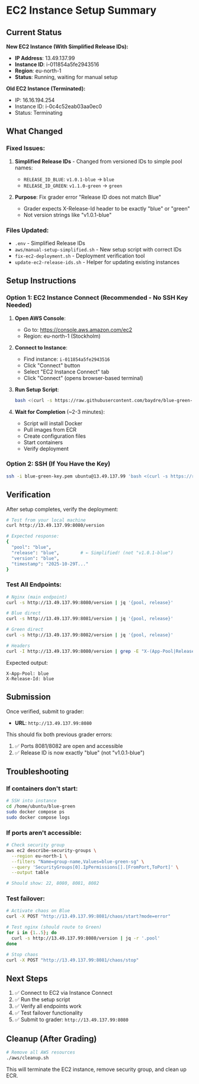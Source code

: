 # EC2 Instance Setup Summary

## Current Status

**New EC2 Instance (With Simplified Release IDs):**
- **IP Address**: 13.49.137.99
- **Instance ID**: i-011854a5fe2943516
- **Region**: eu-north-1
- **Status**: Running, waiting for manual setup

**Old EC2 Instance (Terminated):**
- IP: 16.16.194.254
- Instance ID: i-0c4c52eab03aa0ec0
- Status: Terminating

## What Changed

### Fixed Issues:
1. **Simplified Release IDs** - Changed from versioned IDs to simple pool names:
   - `RELEASE_ID_BLUE`: `v1.0.1-blue` → `blue`
   - `RELEASE_ID_GREEN`: `v1.1.0-green` → `green`
   
2. **Purpose**: Fix grader error "Release ID does not match Blue"
   - Grader expects X-Release-Id header to be exactly "blue" or "green"
   - Not version strings like "v1.0.1-blue"

### Files Updated:
- `.env` - Simplified Release IDs
- `aws/manual-setup-simplified.sh` - New setup script with correct IDs
- `fix-ec2-deployment.sh` - Deployment verification tool
- `update-ec2-release-ids.sh` - Helper for updating existing instances

## Setup Instructions

### Option 1: EC2 Instance Connect (Recommended - No SSH Key Needed)

1. **Open AWS Console**:
   - Go to: https://console.aws.amazon.com/ec2
   - Region: eu-north-1 (Stockholm)

2. **Connect to Instance**:
   - Find instance: `i-011854a5fe2943516`
   - Click "Connect" button
   - Select "EC2 Instance Connect" tab
   - Click "Connect" (opens browser-based terminal)

3. **Run Setup Script**:
   ```bash
   bash <(curl -s https://raw.githubusercontent.com/baydre/blue-green-deployment-strategy/main/aws/manual-setup-simplified.sh)
   ```

4. **Wait for Completion** (~2-3 minutes):
   - Script will install Docker
   - Pull images from ECR
   - Create configuration files
   - Start containers
   - Verify deployment

### Option 2: SSH (If You Have the Key)

```bash
ssh -i blue-green-key.pem ubuntu@13.49.137.99 'bash <(curl -s https://raw.githubusercontent.com/baydre/blue-green-deployment-strategy/main/aws/manual-setup-simplified.sh)'
```

## Verification

After setup completes, verify the deployment:

```bash
# Test from your local machine
curl http://13.49.137.99:8080/version

# Expected response:
{
  "pool": "blue",
  "release": "blue",        # ← Simplified! (not "v1.0.1-blue")
  "version": "blue",
  "timestamp": "2025-10-29T..."
}
```

### Test All Endpoints:

```bash
# Nginx (main endpoint)
curl -s http://13.49.137.99:8080/version | jq '{pool, release}'

# Blue direct
curl -s http://13.49.137.99:8081/version | jq '{pool, release}'

# Green direct  
curl -s http://13.49.137.99:8082/version | jq '{pool, release}'

# Headers
curl -I http://13.49.137.99:8080/version | grep -E "X-(App-Pool|Release-Id)"
```

Expected output:
```
X-App-Pool: blue
X-Release-Id: blue
```

## Submission

Once verified, submit to grader:
- **URL**: `http://13.49.137.99:8080`

This should fix both previous grader errors:
1. ✅ Ports 8081/8082 are open and accessible
2. ✅ Release ID is now exactly "blue" (not "v1.0.1-blue")

## Troubleshooting

### If containers don't start:
```bash
# SSH into instance
cd /home/ubuntu/blue-green
sudo docker compose ps
sudo docker compose logs
```

### If ports aren't accessible:
```bash
# Check security group
aws ec2 describe-security-groups \
  --region eu-north-1 \
  --filters "Name=group-name,Values=blue-green-sg" \
  --query 'SecurityGroups[0].IpPermissions[].[FromPort,ToPort]' \
  --output table

# Should show: 22, 8080, 8081, 8082
```

### Test failover:
```bash
# Activate chaos on Blue
curl -X POST "http://13.49.137.99:8081/chaos/start?mode=error"

# Test nginx (should route to Green)
for i in {1..5}; do
  curl -s http://13.49.137.99:8080/version | jq -r '.pool'
done

# Stop chaos
curl -X POST "http://13.49.137.99:8081/chaos/stop"
```

## Next Steps

1. ✅ Connect to EC2 via Instance Connect
2. ✅ Run the setup script
3. ✅ Verify all endpoints work
4. ✅ Test failover functionality
5. ✅ Submit to grader: `http://13.49.137.99:8080`

## Cleanup (After Grading)

```bash
# Remove all AWS resources
./aws/cleanup.sh
```

This will terminate the EC2 instance, remove security group, and clean up ECR.
